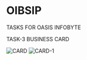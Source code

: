 # OIBSIP
TASKS FOR OASIS INFOBYTE 

TASK-3 BUSINESS CARD

![CARD](https://github.com/souvik-blade/OIBSIP/assets/104029276/b9f0bb8c-7046-49ee-996a-743b00b15c13)
![CARD-1](https://github.com/souvik-blade/OIBSIP/assets/104029276/febfa2fd-27c0-4db7-ab55-005096ef1200)
